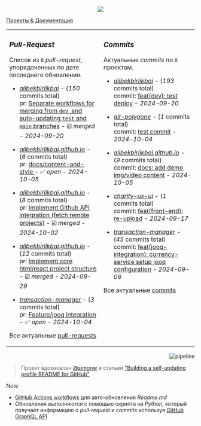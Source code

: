 <p align="center">
  <a href="https://skillicons.dev">
    <img src="https://skillicons.dev/icons?i=git,docker,java,kotlin,spring,graphql,githubactions,gcp,idea,react,sass&theme=light" />
  </a>
</p>

[Проекты & Документация](https://alibekbirlikbai.github.io/)

<table><tr>
<td valign="top" width="50%">

### _Pull-Request_
Список из <!-- pull_requests_count starts -->`8`<!-- pull_requests_count ends --> _pull-request_, упорядоченных по 
дате последнего обновления.

<!-- recent_pull_requests starts -->
- [_alibekbirlikbai_](https://github.com/alibekbirlikbai/alibekbirlikbai) - (_150_ commits total)<br/>pr: [Separate workflows for merging from `dev`, and auto-updating `test` and `main` branches](https://github.com/alibekbirlikbai/alibekbirlikbai/pull/3) - :ballot_box_with_check: _merged_ - _2024-09-20_

- [_alibekbirlikbai.github.io_](https://github.com/alibekbirlikbai/alibekbirlikbai.github.io) - (_6_ commits total)<br/>pr: [docs/content-and-style ](https://github.com/alibekbirlikbai/alibekbirlikbai.github.io/pull/3) - :white_check_mark: _open_ - _2024-10-05_

- [_alibekbirlikbai.github.io_](https://github.com/alibekbirlikbai/alibekbirlikbai.github.io) - (_8_ commits total)<br/>pr: [Implement Github API integration (fetch remote projects)](https://github.com/alibekbirlikbai/alibekbirlikbai.github.io/pull/2) - :ballot_box_with_check: _merged_ - _2024-10-02_

- [_alibekbirlikbai.github.io_](https://github.com/alibekbirlikbai/alibekbirlikbai.github.io) - (_12_ commits total)<br/>pr: [Implement core html/react project structure](https://github.com/alibekbirlikbai/alibekbirlikbai.github.io/pull/1) - :ballot_box_with_check: _merged_ - _2024-09-29_

- [_transaction-manager_](https://github.com/alibekbirlikbai/transaction-manager) - (_3_ commits total)<br/>pr: [Feature/jooq integration](https://github.com/alibekbirlikbai/transaction-manager/pull/4) - :white_check_mark: _open_ - _2024-10-04_
<!-- recent_pull_requests ends -->
Все актуальные [pull-requests](https://github.com/alibekbirlikbai/alibekbirlikbai/blob/main/md/pull_requests.md)

</td>


<td valign="top" width="50%">

### _Commits_
Актуальные _commits_ по <!-- project_count starts -->`8`<!-- project_count ends --> проектам.

<!-- recent_commits starts -->
- [_alibekbirlikbai_](https://github.com/alibekbirlikbai/alibekbirlikbai) - (_193_ commits total)<br/>commit: [feat(dev): test deploy](https://github.com/alibekbirlikbai/alibekbirlikbai/commit/a0dbd0c7b6829f53b066e7e6aca31d2a5e3735fe) - _2024-09-20_

- [_git-polygone_](https://github.com/alibekbirlikbai/git-polygone) - (_1_ commits total)<br/>commit: [test commit](https://github.com/alibekbirlikbai/git-polygone/commit/27eab2004fca8949c4be0b0d37acf6db8ae82965) - _2024-10-04_

- [_alibekbirlikbai.github.io_](https://github.com/alibekbirlikbai/alibekbirlikbai.github.io) - (_9_ commits total)<br/>commit: [docs: add demo img/video content](https://github.com/alibekbirlikbai/alibekbirlikbai.github.io/commit/5f08c28790b84ee26b31e064d1dbbc963601aa07) - _2024-10-05_

- [_charity-ux-ui_](https://github.com/alibekbirlikbai/charity-ux-ui) - (_1_ commits total)<br/>commit: [feat(front-end): re-upload](https://github.com/alibekbirlikbai/charity-ux-ui/commit/d6bddf0ce625bbc2882a7c122630615912c7fb81) - _2024-09-17_

- [_transaction-manager_](https://github.com/alibekbirlikbai/transaction-manager) - (_45_ commits total)<br/>commit: [feat(jooq-integration): currency-service setup jooq configuration](https://github.com/alibekbirlikbai/transaction-manager/commit/1bd69d192c3fa97a024ae322d9c3b1a413bd2d33) - _2024-09-06_
<!-- recent_commits ends -->
Все актуальные [commits](https://github.com/alibekbirlikbai/alibekbirlikbai/blob/main/md/commits.md)

</td>

</tr></table>

<a href="https://github.com/alibekbirlikbai/alibekbirlikbai/actions"><img src="https://github.com/alibekbirlikbai/alibekbirlikbai/workflows/Update%20README/badge.svg" align="right" alt="pipeline"></a> <br/>

> Проект вдохновлен [@simonw](https://github.com/simonw/simonw) и статьей ["Building a self-updating profile README for GitHub"](https://simonwillison.net/2020/Jul/10/self-updating-profile-readme/)

> [!NOTE]
> - [GitHub Actions workflows](https://docs.github.com/en/actions/writing-workflows) для авто-обновления _Readme.md_ <br/>
> - Обновления выполняются с помощью скрипта на _Python_, который получает информацию о _pull-request_ и _commits_ используя [GitHub GraphQL API](https://docs.github.com/en/graphql)<br>
